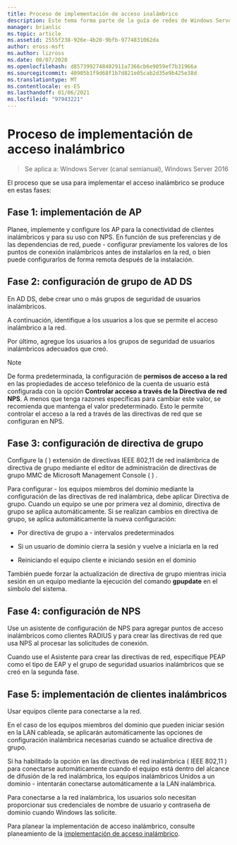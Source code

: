 ```yaml
---
title: Proceso de implementación de acceso inalámbrico
description: Este tema forma parte de la guía de redes de Windows Server 2016 "implementación de acceso inalámbrico autenticado de Password-Based 802.1 X"
manager: brianlic
ms.topic: article
ms.assetid: 2555f238-926e-4b20-9bfb-9774831062da
author: eross-msft
ms.author: lizross
ms.date: 08/07/2020
ms.openlocfilehash: d8573992748402911a7366cb6e9059ef7b31966a
ms.sourcegitcommit: 40905b1f9d68f1b7d821e05cab2d35e9b425e38d
ms.translationtype: MT
ms.contentlocale: es-ES
ms.lasthandoff: 01/06/2021
ms.locfileid: "97943221"
---
```

# <a name="wireless-access-deployment-process"></a>Proceso de implementación de acceso inalámbrico

>Se aplica a: Windows Server (canal semianual), Windows Server 2016

El proceso que se usa para implementar el acceso inalámbrico se produce en estas fases:

## <a name="stage-1--ap-deployment"></a>Fase 1: implementación de AP

Planee, implemente y configure los AP para la conectividad de clientes inalámbricos y para su uso con NPS. En función de sus preferencias y de las dependencias de red, puede \- configurar previamente los valores de los puntos de conexión inalámbricos antes de instalarlos en la red, o bien puede configurarlos de forma remota después de la instalación.

## <a name="stage-2--ad-ds-group-configuration"></a>Fase 2: configuración de grupo de AD DS

En AD DS, debe crear uno o más grupos de seguridad de usuarios inalámbricos.

A continuación, identifique a los usuarios a los que se permite el acceso inalámbrico a la red.

Por último, agregue los usuarios a los grupos de seguridad de usuarios inalámbricos adecuados que creó.

>[!NOTE]
>De forma predeterminada, la configuración de **permisos de acceso a la red** en las propiedades de acceso telefónico de la cuenta de usuario está configurada con la opción **Controlar acceso a través de la Directiva de red NPS**. A menos que tenga razones específicas para cambiar este valor, se recomienda que mantenga el valor predeterminado. Esto le permite controlar el acceso a la red a través de las directivas de red que se configuran en NPS.

## <a name="stage-3--group-policy-configuration"></a>Fase 3: configuración de directiva de grupo

Configure la \( \) extensión de directivas IEEE 802,11 de red inalámbrica de directiva de grupo mediante el editor de administración de directivas de grupo MMC de Microsoft Management Console \( \) .

Para configurar \- los equipos miembros del dominio mediante la configuración de las directivas de red inalámbrica, debe aplicar Directiva de grupo. Cuando un equipo se une por primera vez al dominio, directiva de grupo se aplica automáticamente. Si se realizan cambios en directiva de grupo, se aplica automáticamente la nueva configuración:

- Por directiva de grupo a \- intervalos predeterminados

- Si un usuario de dominio cierra la sesión y vuelve a iniciarla en la red

- Reiniciando el equipo cliente e iniciando sesión en el dominio

También puede forzar la actualización de directiva de grupo mientras inicia sesión en un equipo mediante la ejecución del comando **gpupdate** en el símbolo del sistema.

## <a name="stage-4--nps-configuration"></a>Fase 4: configuración de NPS

Use un asistente de configuración de NPS para agregar puntos de acceso inalámbricos como clientes RADIUS y para crear las directivas de red que usa NPS al procesar las solicitudes de conexión.

Cuando use el Asistente para crear las directivas de red, especifique PEAP como el tipo de EAP y el grupo de seguridad usuarios inalámbricos que se creó en la segunda fase.

## <a name="stage-5--deploy-wireless-clients"></a>Fase 5: implementación de clientes inalámbricos

Usar equipos cliente para conectarse a la red.

En el caso de los equipos miembros del dominio que pueden iniciar sesión en la LAN cableada, se aplicarán automáticamente las opciones de configuración inalámbrica necesarias cuando se actualice directiva de grupo.

Si ha habilitado la opción en las directivas de red inalámbrica \( IEEE 802,11 \) para conectarse automáticamente cuando el equipo está dentro del alcance de difusión de la red inalámbrica, los equipos inalámbricos Unidos a un dominio \- intentarán conectarse automáticamente a la LAN inalámbrica.

Para conectarse a la red inalámbrica, los usuarios solo necesitan proporcionar sus credenciales de nombre de usuario y contraseña de dominio cuando Windows las solicite.

Para planear la implementación de acceso inalámbrico, consulte planeamiento de la [implementación de acceso inalámbrico](d-wireless-access-planning.md).

